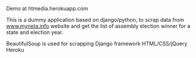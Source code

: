 Demo at htmedia.herokuapp.com

This is a dummy application based on django/python, to scrap data from www.myneta.info website
and get the list of assembly election winner for a state and election year.

BeautifulSoup is used for scrapping
Django framework
HTML/CSS/jQuery
Heroku
